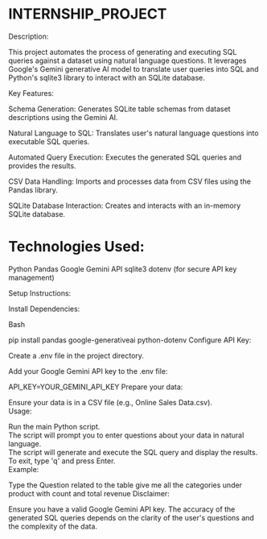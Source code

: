 # INTERNSHIP_PROJECT
Description:

This project automates the process of generating and executing SQL queries against a dataset using natural language questions. It leverages Google's Gemini generative AI model to translate user queries into SQL and Python's sqlite3 library to interact with an SQLite database.    

Key Features:

Schema Generation: Generates SQLite table schemas from dataset descriptions using the Gemini AI.    

Natural Language to SQL: Translates user's natural language questions into executable SQL queries.    

Automated Query Execution: Executes the generated SQL queries and provides the results.    

CSV Data Handling: Imports and processes data from CSV files using the Pandas library.    

SQLite Database Interaction: Creates and interacts with an in-memory SQLite database.    

# Technologies Used:

Python
Pandas
Google Gemini API
sqlite3
dotenv (for secure API key management)    

Setup Instructions:

Install Dependencies:

Bash

pip install pandas google-generativeai python-dotenv
Configure API Key:

Create a .env file in the project directory.

Add your Google Gemini API key to the .env file:

API_KEY=YOUR_GEMINI_API_KEY
Prepare your data:

Ensure your data is in a CSV file (e.g., Online Sales Data.csv).    
Usage:

Run the main Python script.    
The script will prompt you to enter questions about your data in natural language.    
The script will generate and execute the SQL query and display the results.    
To exit, type 'q' and press Enter.    
Example:

Type the Question related to the table
give me all the categories under product with count and total revenue
Disclaimer:

Ensure you have a valid Google Gemini API key.
The accuracy of the generated SQL queries depends on the clarity of the user's questions and the complexity of the data.
